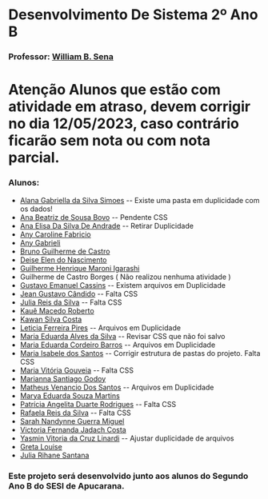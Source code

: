# Desenvolvimento De Sistema 2º Ano B
### Professor: [William B. Sena](https://github.com/williamsena13/2-ano-b-sesi)

# Atenção Alunos que estão com atividade em atraso, devem corrigir no dia 12/05/2023, caso contrário ficarão sem nota ou com nota parcial.

### Alunos: 
- [Alana Gabriella da Silva Simoes](https://github.com/alanasimoes11/2-ano-b-sesi)
    -- Existe uma pasta em duplicidade com os dados!
- [Ana Beatriz de Sousa Bovo](https://github.com/Anabovo/2-ano-b-sesi)
    -- Pendente CSS
- [Ana Elisa Da Silva De Andrade](https://github.com/Anaandrade06/2-ano-b-sesi)
    -- Retirar Duplicidade
- [Any Caroline Fabricio](https://github.com/anycarolini21/2-ano-b-sesi)    
- [Any Gabrieli](https://github.com/anygabrieli/2-ano-b-sesi)
- [Bruno Guilherme de Castro](https://github.com/Brunoxl03/2-ano-b-sesi)
- [Deise Elen do Nascimento](https://github.com/D3ise/2-ano-b-sesi)
- [Guilherme Henrique Maroni Igarashi](https://github.com/GuilhermeIgarashi7/2-ano-b-sesi)
- Guilherme de Castro Borges ( Não realizou nenhuma atividade )
- [Gustavo Emanuel Cassins](https://github.com/GustavoEMANUE/2-ano-b-sesi)
    -- Existem arquivos em Duplicidade
- [Jean Gustavo Cândido](https://github.com/jeangustavoo/2-ano-b-sesi)
    -- Falta CSS
- [Julia Reis da Silva](https://github.com/juliareis14/2-ano-b-sesi)
    -- Falta CSS
- [Kauê Macedo Roberto](https://github.com/kmarmc/2-ano-b-sesi)
- [Kawan Silva Costa](https://github.com/kawan-70/2-ano-b-sesi)
- [Leticia Ferreira Pires](https://github.com/piresleticia/2-ano-b-sesi)
    -- Arquivos em Duplicidade
- [Maria Eduarda Alves da Silva](https://github.com/marieduas/2-ano-b-sesi)
    -- Revisar CSS que não foi salvo
- [Maria Eduarda Cordeiro Barros](https://github.com/Barrosmaria07/2-ano-b-sesi) 
    -- Arquivos em Duplicidade
- [Maria Isabele dos Santos](https://github.com/isantos10/2-ano-b-sesi)
    -- Corrigir estrutura de pastas do projeto. Falta CSS
- [Maria Vitória Gouveia](https://github.com/mariavi00/2-ano-b-sesi)
    -- Falta CSS
- [Marianna Santiago Godoy](https://github.com/Marigodoy26/2-ano-b-sesi)
- [Matheus Venancio Dos Santos](https://github.com/matheusvenanciodossantos/2-ano-b-sesi)
    -- Arquivos em Duplicidade
- [Marya Eduarda Souza Martins](https://github.com/Marya16/2-ano-b-sesi)
- [Patrícia Angelita Duarte Rodrigues](https://github.com/pati573022/2-ano-b-sesi)
    -- Falta CSS
- [Rafaela Reis da Silva](https://github.com/rafaelareisilva/2-ano-b-sesi)
    -- Falta CSS
- [Sarah Nandynne Guerra Miguel](https://github.com/sarahnandynne/2-ano-b-sesi)
- [Victoria Fernanda Jadach Costa](https://github.com/vikjadach/2-ano-b-sesi)
- [Yasmin Vitoria da Cruz Linardi](https://github.com/YasminLinardi/2-ano-b-sesi)
    -- Ajustar duplicidade de arquivos
- [Greta Louise](https://github.com/GretaLouise/2-ano-b-sesi)
- [Julia Rihane Santana](https://github.com/jsantana07/2-ano-b-sesi)

### Este projeto será desenvolvido junto aos alunos do Segundo Ano B do SESI de Apucarana.